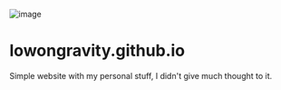 ![image](https://user-images.githubusercontent.com/96681438/236392513-f5909248-8212-4112-8fad-8a79d033c2ef.png)



# lowongravity.github.io
Simple website with my personal stuff, I didn't give much thought to it.
